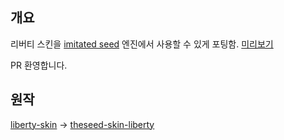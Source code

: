 ## 개요
리버티 스킨을 [imitated seed](https://github.com/gdl-blue/imitated-seed-2) 엔진에서 사용할 수 있게 포팅함. [미리보기](https://liawiki.glitch.me/)

PR 환영합니다.

## 원작
[liberty-skin](https://github.com/librewiki/liberty-skin) → [theseed-skin-liberty](https://github.com/namu-theseed/theseed-skin-liberty)
